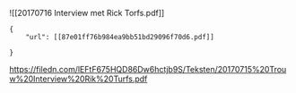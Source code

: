 ![[20170716 Interview met Rick Torfs.pdf]]

```pdf
{
	"url": [[87e01ff76b984ea9bb51bd29096f70d6.pdf]]
	
}
```

https://filedn.com/lEFtF675HQD86Dw6hctjb9S/Teksten/20170715%20Trouw%20Interview%20Rik%20Turfs.pdf